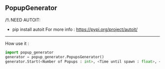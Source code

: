 ## PopupGenerator

/!\ NEED AUTOIT:
* pip install autoit
For more info : https://pypi.org/project/autoit/

-------------

How use it :
```python
import popup_generator
generator = popup_generator.PopupsGenerator()
generator.Start(<Number of Popups : int>, <Time until spawn : float>, <Name of the popup : str>, <Title of the popup : str>, <Continue move popups after all spawn : bool>)
```
